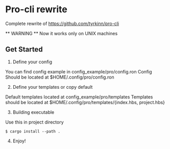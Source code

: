 # Pro-cli rewrite

Complete rewrite of https://github.com/tyrkinn/pro-cli

** WARNING **
Now it works only on UNIX machines

## Get Started

1. Define your config

You can find config example in config_example/pro/config.ron
Config Should be located at $HOME/.config/pro/config.ron

2. Define your templates or copy default

Default templates located at config_example/pro/templates
Templates should be located at $HOME/.config/pro/templates/{index.hbs, project.hbs}


3. Building executable

Use this in project directory

```shell
$ cargo install --path .

```

4. Enjoy!
